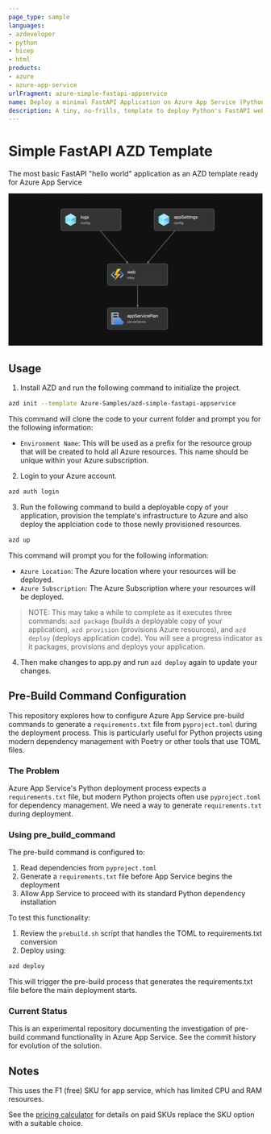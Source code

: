 ```yaml
---
page_type: sample
languages:
- azdeveloper
- python
- bicep
- html
products:
- azure
- azure-app-service
urlFragment: azure-simple-fastapi-appservice
name: Deploy a minimal FastAPI Application on Azure App Service (Python)
description: A tiny, no-frills, template to deploy Python's FastAPI web framework to Azure App Service in the free tier.
---
```

<!-- YAML front-matter schema: https://review.learn.microsoft.com/en-us/help/contribute/samples/process/onboarding?branch=main#supported-metadata-fields-for-readmemd -->

# Simple FastAPI AZD Template

The most basic FastAPI "hello world" application as an AZD template ready for Azure App Service

![system diagram](diagram.png)

## Usage

1. Install AZD and run the following command to initialize the project.

```bash
azd init --template Azure-Samples/azd-simple-fastapi-appservice
```

This command will clone the code to your current folder and prompt you for the following information:

- `Environment Name`: This will be used as a prefix for the resource group that will be created to hold all Azure resources. This name should be unique within your Azure subscription.

2. Login to your Azure account.
```bash
azd auth login
```

3. Run the following command to build a deployable copy of your application, provision the template's infrastructure to Azure and also deploy the applciation code to those newly provisioned resources.

```bash
azd up
```

This command will prompt you for the following information:
- `Azure Location`: The Azure location where your resources will be deployed.
- `Azure Subscription`: The Azure Subscription where your resources will be deployed.

> NOTE: This may take a while to complete as it executes three commands: `azd package` (builds a deployable copy of your application), `azd provision` (provisions Azure resources), and `azd deploy` (deploys application code). You will see a progress indicator as it packages, provisions and deploys your application.

4. Then make changes to app.py and run `azd deploy` again to update your changes.

## Pre-Build Command Configuration

This repository explores how to configure Azure App Service pre-build commands to generate a `requirements.txt` file from `pyproject.toml` during the deployment process. This is particularly useful for Python projects using modern dependency management with Poetry or other tools that use TOML files.

### The Problem

Azure App Service's Python deployment process expects a `requirements.txt` file, but modern Python projects often use `pyproject.toml` for dependency management. We need a way to generate `requirements.txt` during deployment.

### Using pre_build_command

The pre-build command is configured to:
1. Read dependencies from `pyproject.toml`
2. Generate a `requirements.txt` file before App Service begins the deployment
3. Allow App Service to proceed with its standard Python dependency installation

To test this functionality:

1. Review the `prebuild.sh` script that handles the TOML to requirements.txt conversion
2. Deploy using:

```bash
azd deploy
```

This will trigger the pre-build process that generates the requirements.txt file before the main deployment starts.

### Current Status

This is an experimental repository documenting the investigation of pre-build command functionality in Azure App Service. See the commit history for evolution of the solution.

## Notes

This uses the F1 (free) SKU for app service, which has limited CPU and RAM resources.

See the [pricing calculator](https://azure.microsoft.com/en-au/pricing/calculator/) for details on paid SKUs replace the SKU option with a suitable choice.
